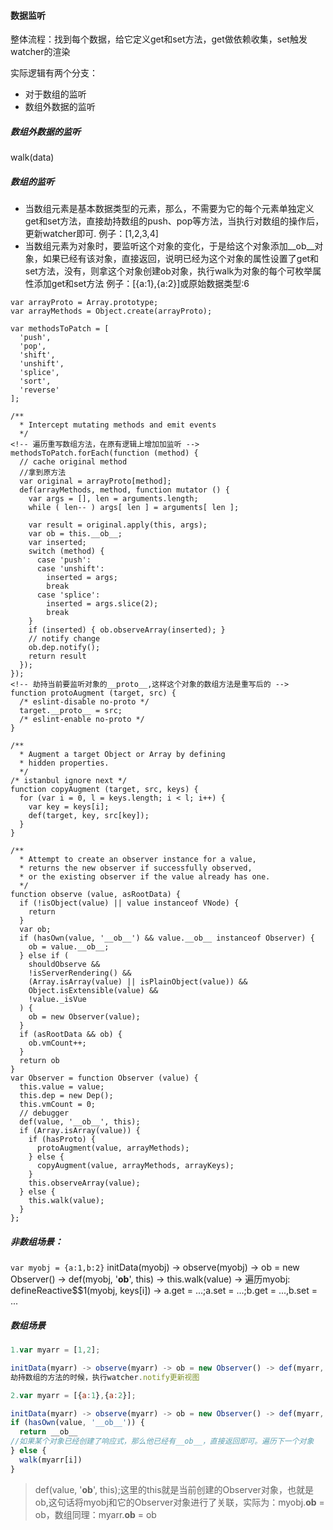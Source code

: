 #### 数据监听

整体流程：找到每个数据，给它定义get和set方法，get做依赖收集，set触发watcher的渲染

实际逻辑有两个分支：
+ 对于数组的监听
+ 数组外数据的监听

##### 数组外数据的监听
walk(data)

##### 数组的监听
+ 当数组元素是基本数据类型的元素，那么，不需要为它的每个元素单独定义get和set方法，直接劫持数组的push、pop等方法，当执行对数组的操作后，更新watcher即可.
例子：[1,2,3,4]
+ 当数组元素为对象时，要监听这个对象的变化，于是给这个对象添加__ob__对象，如果已经有该对象，直接返回，说明已经为这个对象的属性设置了get和set方法，没有，则拿这个对象创建ob对象，执行walk为对象的每个可枚举属性添加get和set方法
例子：[{a:1},{a:2}]或原始数据类型:6

```
var arrayProto = Array.prototype;
var arrayMethods = Object.create(arrayProto);

var methodsToPatch = [
  'push',
  'pop',
  'shift',
  'unshift',
  'splice',
  'sort',
  'reverse'
];

/**
  * Intercept mutating methods and emit events
  */
<!-- 遍历重写数组方法，在原有逻辑上增加加监听 -->
methodsToPatch.forEach(function (method) {
  // cache original method
  //拿到原方法
  var original = arrayProto[method];
  def(arrayMethods, method, function mutator () {
    var args = [], len = arguments.length;
    while ( len-- ) args[ len ] = arguments[ len ];

    var result = original.apply(this, args);
    var ob = this.__ob__;
    var inserted;
    switch (method) {
      case 'push':
      case 'unshift':
        inserted = args;
        break
      case 'splice':
        inserted = args.slice(2);
        break
    }
    if (inserted) { ob.observeArray(inserted); }
    // notify change
    ob.dep.notify();
    return result
  });
});
<!-- 劫持当前要监听对象的__proto__,这样这个对象的数组方法是重写后的 -->
function protoAugment (target, src) {
  /* eslint-disable no-proto */
  target.__proto__ = src;
  /* eslint-enable no-proto */
}

/**
  * Augment a target Object or Array by defining
  * hidden properties.
  */
/* istanbul ignore next */
function copyAugment (target, src, keys) {
  for (var i = 0, l = keys.length; i < l; i++) {
    var key = keys[i];
    def(target, key, src[key]);
  }
}

/**
  * Attempt to create an observer instance for a value,
  * returns the new observer if successfully observed,
  * or the existing observer if the value already has one.
  */
function observe (value, asRootData) {
  if (!isObject(value) || value instanceof VNode) {
    return
  }
  var ob;
  if (hasOwn(value, '__ob__') && value.__ob__ instanceof Observer) {
    ob = value.__ob__;
  } else if (
    shouldObserve &&
    !isServerRendering() &&
    (Array.isArray(value) || isPlainObject(value)) &&
    Object.isExtensible(value) &&
    !value._isVue
  ) {
    ob = new Observer(value);
  }
  if (asRootData && ob) {
    ob.vmCount++;
  }
  return ob
}
var Observer = function Observer (value) {
  this.value = value;
  this.dep = new Dep();
  this.vmCount = 0;
  // debugger
  def(value, '__ob__', this);
  if (Array.isArray(value)) {
    if (hasProto) {
      protoAugment(value, arrayMethods);
    } else {
      copyAugment(value, arrayMethods, arrayKeys);
    }
    this.observeArray(value);
  } else {
    this.walk(value);
  }
};
```
##### 非数组场景：
```var myobj = {a:1,b:2}```
initData(myobj) -> observe(myobj) -> ob = new Observer() -> def(myobj, '__ob__', this) -> this.walk(value) -> 遍历myobj: defineReactive$$1(myobj, keys[i]) -> a.get = ...;a.set = ...;b.get = ...,b.set = ...

##### 数组场景
```javascript
1.var myarr = [1,2];

initData(myarr) -> observe(myarr) -> ob = new Observer() -> def(myarr, '__ob__', this) -> protoAugment() -> myarr.__proto__ = arrayMethods -> observeArray -> return
劫持数组的方法的时候，执行watcher.notify更新视图

2.var myarr = [{a:1},{a:2}];

initData(myarr) -> observe(myarr) -> ob = new Observer() -> def(myarr, '__ob__', this) -> protoAugment() -> myarr.__proto__ = arrayMethods -> observeArray(遍历每个对象) -> hasOwn(value, '__ob__')
if (hasOwn(value, '__ob__')) {
  return __ob__
//如果某个对象已经创建了响应式，那么他已经有__ob__，直接返回即可。遍历下一个对象
} else {
  walk(myarr[i])
}
```

>def(value, '__ob__', this);这里的this就是当前创建的Observer对象，也就是ob,这句话将myobj和它的Observer对象进行了关联，实际为：myobj.__ob__ = ob，数组同理：myarr.__ob__ = ob